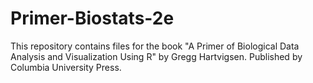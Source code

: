 # Primer-Biostats-2e

This repository contains files for the book "A Primer of Biological Data Analysis and Visualization Using R" by Gregg Hartvigsen. Published by Columbia University Press.
